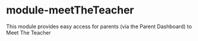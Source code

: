 # module-meetTheTeacher
This module provides easy access for parents (via the Parent Dashboard) to Meet The Teacher
